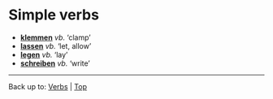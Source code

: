 # Simple verbs

- **[klemmen](k/kl/klemmen.md)** *vb.* ‘clamp’
- **[lassen](l/la/lassen.md)** *vb.* ‘let, allow’
- **[legen](l/le/legen.md)** *vb.* ‘lay’
- **[schreiben](s/sc/schreiben.md)** *vb.* ‘write’

----

Back up to: [Verbs](index.md) | [Top](../index.md)
